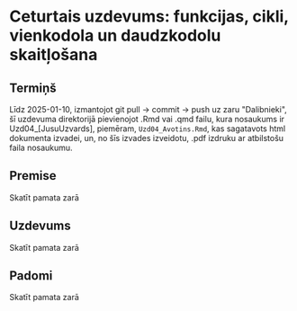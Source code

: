 # Ceturtais uzdevums: funkcijas, cikli, vienkodola un daudzkodolu skaitļošana


## Termiņš

Līdz 2025-01-10, izmantojot git pull -> commit -> push uz zaru "Dalibnieki", 
šī uzdevuma direktorijā pievienojot .Rmd vai .qmd failu, kura nosaukums ir 
Uzd04_[JusuUzvards], piemēram, `Uzd04_Avotins.Rmd`, kas sagatavots html 
dokumenta izvadei, un, no šīs izvades izveidotu, .pdf izdruku ar atbilstošu 
faila nosaukumu.

## Premise

Skatīt pamata zarā

## Uzdevums

Skatīt pamata zarā

## Padomi

Skatīt pamata zarā